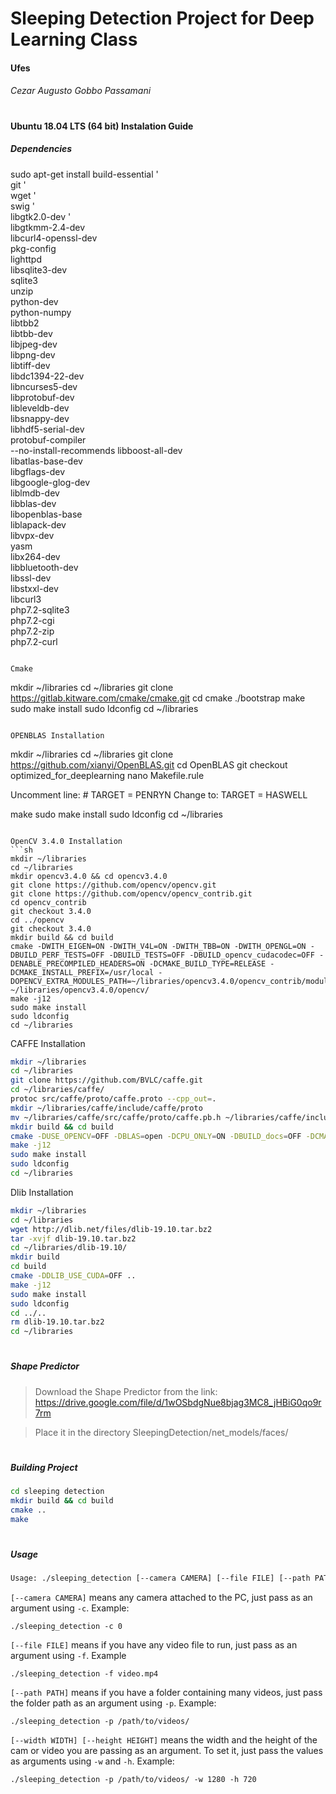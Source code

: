 # Sleeping Detection Project for Deep Learning Class
#### Ufes
###### Cezar Augusto Gobbo Passamani
#

#### Ubuntu 18.04 LTS (64 bit) Instalation Guide

##### Dependencies

sudo apt-get install build-essential '\
git '\
wget '\
swig '\
libgtk2.0-dev  '\
libgtkmm-2.4-dev  \
libcurl4-openssl-dev  \
pkg-config  \
lighttpd \
libsqlite3-dev  \
sqlite3 \
unzip \
python-dev  \
python-numpy  \
libtbb2  \
libtbb-dev  \
libjpeg-dev  \
libpng-dev \
libtiff-dev \
libdc1394-22-dev \
libncurses5-dev \
libprotobuf-dev  \
libleveldb-dev \
libsnappy-dev \
libhdf5-serial-dev \
protobuf-compiler \
--no-install-recommends libboost-all-dev \
libatlas-base-dev \
libgflags-dev  \
libgoogle-glog-dev \
liblmdb-dev \
libblas-dev  \
libopenblas-base \
liblapack-dev \
libvpx-dev \
yasm  \
libx264-dev \
libbluetooth-dev \
libssl-dev \
libstxxl-dev  \
libcurl3 \
php7.2-sqlite3  \
php7.2-cgi  \
php7.2-zip  \
php7.2-curl
```

Cmake
```
mkdir ~/libraries
cd ~/libraries
git clone https://gitlab.kitware.com/cmake/cmake.git
cd cmake
./bootstrap
make
sudo make install
sudo ldconfig
cd ~/libraries
```

OPENBLAS Installation
```
mkdir ~/libraries
cd ~/libraries
git clone https://github.com/xianyi/OpenBLAS.git
cd OpenBLAS
git checkout optimized_for_deeplearning
nano Makefile.rule

Uncomment line: # TARGET = PENRYN
Change to: TARGET = HASWELL

make
sudo make install
sudo ldconfig
cd ~/libraries
```

OpenCV 3.4.0 Installation
```sh
mkdir ~/libraries
cd ~/libraries
mkdir opencv3.4.0 && cd opencv3.4.0
git clone https://github.com/opencv/opencv.git
git clone https://github.com/opencv/opencv_contrib.git
cd opencv_contrib
git checkout 3.4.0
cd ../opencv
git checkout 3.4.0
mkdir build && cd build
cmake -DWITH_EIGEN=ON -DWITH_V4L=ON -DWITH_TBB=ON -DWITH_OPENGL=ON -DBUILD_PERF_TESTS=OFF -DBUILD_TESTS=OFF -DBUILD_opencv_cudacodec=OFF -DENABLE_PRECOMPILED_HEADERS=ON -DCMAKE_BUILD_TYPE=RELEASE -DCMAKE_INSTALL_PREFIX=/usr/local -DOPENCV_EXTRA_MODULES_PATH=~/libraries/opencv3.4.0/opencv_contrib/modules  ~/libraries/opencv3.4.0/opencv/
make -j12
sudo make install
sudo ldconfig
cd ~/libraries
```
CAFFE Installation
```sh
mkdir ~/libraries
cd ~/libraries
git clone https://github.com/BVLC/caffe.git
cd ~/libraries/caffe/
protoc src/caffe/proto/caffe.proto --cpp_out=.
mkdir ~/libraries/caffe/include/caffe/proto
mv ~/libraries/caffe/src/caffe/proto/caffe.pb.h ~/libraries/caffe/include/caffe/proto
mkdir build && cd build
cmake -DUSE_OPENCV=OFF -DBLAS=open -DCPU_ONLY=ON -DBUILD_docs=OFF -DCMAKE_INSTALL_PREFIX=/usr/local -DCMAKE_INSTALL_RPATH_USE_LINK_PATH=FALSE ..
make -j12
sudo make install
sudo ldconfig
cd ~/libraries
```

Dlib Installation
```sh  
mkdir ~/libraries
cd ~/libraries
wget http://dlib.net/files/dlib-19.10.tar.bz2
tar -xvjf dlib-19.10.tar.bz2
cd ~/libraries/dlib-19.10/
mkdir build
cd build
cmake -DDLIB_USE_CUDA=OFF ..
make -j12
sudo make install
sudo ldconfig
cd ../..
rm dlib-19.10.tar.bz2
cd ~/libraries
```
#
##### Shape Predictor

> Download the Shape Predictor from the link: https://drive.google.com/file/d/1wOSbdgNue8bjag3MC8_jHBiG0qo9r7rm

> Place it in the directory SleepingDetection/net_models/faces/ 

#
##### Building Project

```sh
cd sleeping detection
mkdir build && cd build
cmake ..
make
```
#
##### Usage
```sh
Usage: ./sleeping_detection [--camera CAMERA] [--file FILE] [--path PATH] [--width WIDTH] [--height HEIGHT]
```
`[--camera CAMERA]` means any camera attached to the PC, just pass as an argument using `-c`. Example:
```
./sleeping_detection -c 0
```
`[--file FILE]` means if you have any video file to run, just pass as an argument using `-f`. Example
```
./sleeping_detection -f video.mp4
```
`[--path PATH]` means if you have a folder containing many videos, just pass the folder path as an argument using `-p`. Example:
```
./sleeping_detection -p /path/to/videos/
```
`[--width WIDTH] [--height HEIGHT]` means the width and the height of the cam or video you are passing as an argument. To set it, just pass the values as arguments using `-w` and `-h`. Example:
```
./sleeping_detection -p /path/to/videos/ -w 1280 -h 720
```
